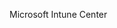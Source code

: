 <Token xmlns:xlink="http://www.w3.org/1999/xlink">Microsoft Intune Center</Token>

<!--HONumber=May16_HO2-->


